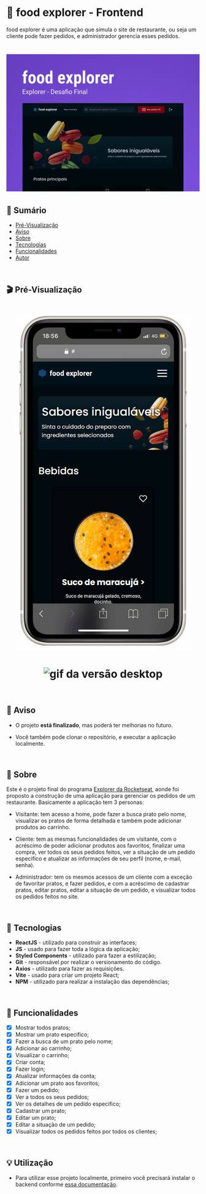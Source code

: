 # :hamburger: food explorer - Frontend

food explorer é uma aplicação que simula o site de restaurante, ou seja um cliente pode fazer pedidos, e administrador gerencia esses pedidos.

<h1 align="center">
    <img src="./public/cover.jpg" alt="Capa do projeto">
</h1>

## :open_book: Sumário

- [Pré-Visualização](#clapper-pré-visualização)
- [Aviso](#loudspeaker-aviso)
- [Sobre](#memo-sobre)
- [Tecnologias](#floppy_disk-tecnologias)
- [Funcionalidades](#hammer-funcionalidades)
- [Autor](#nerd_face-autor)

</br>

## :clapper: Pré-Visualização

<h1 align="center">
  <img src="./public/mobile-preview.gif" alt="gif da versão mobile">
</h1>

<h1 align="center">
  <img src="./public/desktop-preview.gif" alt="gif da versão desktop">
</h1>

</br>

## :loudspeaker: Aviso

- O projeto **está finalizado**, mas poderá ter melhorias no futuro.

- Você também pode clonar o repositório, e executar a aplicação localmente.

</br>

## :memo: Sobre

Este é o projeto final do programa [Explorer da Rocketseat](https://www.rocketseat.com.br/explorer), aonde foi proposto a construção de uma aplicação para gerenciar os pedidos de um restaurante.
Basicamente a aplicação tem 3 personas:

- Visitante: tem acesso a home, pode fazer a busca prato pelo nome, visualizar os pratos de forma detalhada e também pode adicionar produtos ao carrinho.
- Cliente: tem as mesmas funcionalidades de um visitante, com o acréscimo de poder adicionar produtos aos favoritos, finalizar uma compra, ver todos os seus pedidos feitos, ver a situação de um pedido especifico e atualizar as informações de seu perfil (nome, e-mail, senha).

- Administrador: tem os mesmos acessos de um cliente com a exceção de favoritar pratos, e fazer pedidos, e com a acréscimo de cadastrar pratos, editar pratos, editar a situação de um pedido, e visualizar todos os pedidos feitos no site.

</br>

## :floppy_disk: Tecnologias

- **ReactJS** - utilizado para construir as interfaces;
- **JS** - usado para fazer toda a lógica da aplicação;
- **Styled Components** - utilizado para fazer a estilização;
- **Git** - responsável por realizar o versionamento do código.
- **Axios** - utilizado para fazer as requisições.
- **Vite** - usado para criar um projeto React;
- **NPM** - utilizado para realizar a instalação das dependências;

</br>

## :hammer: Funcionalidades

- [x] Mostrar todos pratos;
- [x] Mostrar um prato especifico;
- [x] Fazer a busca de um prato pelo nome;
- [x] Adicionar ao carrinho;
- [x] Visualizar o carrinho;
- [x] Criar conta;
- [x] Fazer login;
- [x] Atualizar informações da conta;
- [x] Adicionar um prato aos favoritos;
- [x] Fazer um pedido;
- [x] Ver a todos os seus pedidos;
- [x] Ver os detalhes de um pedido especifico;
- [x] Cadastrar um prato;
- [x] Editar um prato;
- [x] Editar a situação de um pedido;
- [x] Visualizar todos os pedidos feitos por todos os clientes;

</br>

## :bulb: Utilização

- Para utilizar esse projeto localmente, primeiro você precisará instalar o backend conforme [essa documentação](https://github.com/devoctaviooliveira/desafio-final).


